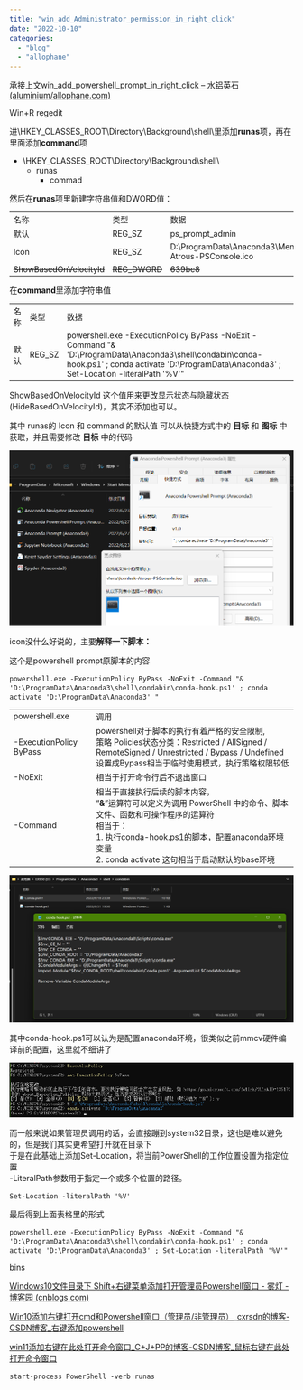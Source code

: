 ```yaml
---
title: "win_add_Administrator_permission_in_right_click"
date: "2022-10-10"
categories: 
  - "blog"
  - "allophane"
---
```


承接上文[win\_add\_powershell\_prompt\_in\_right\_click – 水铝英石 (aluminium/allophane.com)](http://aluminium/allophane.com/index.php/2021/10/12/win_add_powershell_prompt_in_right_click/)

Win+R regedit

进\\HKEY\_CLASSES\_ROOT\\Directory\\Background\\shell\\里添加**runas**项，再在里面添加**command**项

- \\HKEY\_CLASSES\_ROOT\\Directory\\Background\\shell\\
    - runas
        - commad

然后在**runas**项里新建字符串值和DWORD值：

<table><tbody><tr><td>名称</td><td>类型</td><td>数据</td></tr><tr><td>默认</td><td>REG_SZ</td><td>ps_prompt_admin</td></tr><tr><td>Icon</td><td>REG_SZ</td><td>D:\ProgramData\Anaconda3\Menu\Iconleak-Atrous-PSConsole.ico</td></tr><tr><td><s>ShowBasedOnVelocityId</s></td><td><s>REG_DWORD</s></td><td><s>639bc8</s></td></tr></tbody></table>

在**command**里添加字符串值

<table><tbody><tr><td>名称</td><td>类型</td><td>数据</td></tr><tr><td>默认</td><td>REG_SZ</td><td>powershell.exe -ExecutionPolicy ByPass -NoExit -Command "&amp; 'D:\ProgramData\Anaconda3\shell\condabin\conda-hook.ps1' ; conda activate 'D:\ProgramData\Anaconda3' ; Set-Location -literalPath '%V'"</td></tr></tbody></table>

ShowBasedOnVelocityId 这个值用来更改显示状态与隐藏状态(HideBasedOnVelocityId)，其实不添加也可以。

其中 runas的 Icon 和 command 的默认值 可以从快捷方式中的 **目标** 和 **图标** 中获取，并且需要修改 **目标** 中的代码

![](images/image-14.png)

icon没什么好说的，主要**解释一下脚本：**

这个是powershell prompt原脚本的内容

```
powershell.exe -ExecutionPolicy ByPass -NoExit -Command "& 'D:\ProgramData\Anaconda3\shell\condabin\conda-hook.ps1' ; conda activate 'D:\ProgramData\Anaconda3' "
```

<table><tbody><tr><td>powershell.exe</td><td>调用</td></tr><tr><td>-ExecutionPolicy ByPass</td><td>powershell对于脚本的执行有着严格的安全限制,<br>策略 Policies状态分类：Restricted / AllSigned / RemoteSigned / Unrestricted / Bypass / Undefined<br>设置成Bypass相当于临时使用模式，执行策略权限较低</td></tr><tr><td>-NoExit</td><td>相当于打开命令行后不退出窗口</td></tr><tr><td>-Command</td><td>相当于直接执行后续的脚本内容，<br>“<strong>&amp;</strong>”运算符可以定义为调用 PowerShell 中的命令、脚本文件、函数和可操作程序的运算符<br>相当于：<br>1. 执行conda-hook.ps1的脚本，配置anaconda环境变量<br>2. conda activate 这句相当于启动默认的base环境<br></td></tr></tbody></table>

![](images/image-13.png)

其中conda-hook.ps1可以认为是配置anaconda环境，很类似之前mmcv硬件编译前的配置，这里就不细讲了

![](images/image-15.png)

而一般来说如果管理员调用的话，会直接蹦到system32目录，这也是难以避免的，但是我们其实更希望打开就在目录下  
于是在此基础上添加Set-Location，将当前PowerShell的工作位置设置为指定位置  
\-LiteralPath参数用于指定一个或多个位置的路径。

```
Set-Location -literalPath '%V'
```

最后得到上面表格里的形式

```
powershell.exe -ExecutionPolicy ByPass -NoExit -Command "& 'D:\ProgramData\Anaconda3\shell\condabin\conda-hook.ps1' ; conda activate 'D:\ProgramData\Anaconda3' ; Set-Location -literalPath '%V'"
```

bins

[Windows10文件目录下 Shift+右键菜单添加打开管理员Powershell窗口 - 雾灯 - 博客园 (cnblogs.com)](https://www.cnblogs.com/Chaoschm/p/12763457.html)

[Win10添加右键打开cmd和Powershell窗口（管理员/非管理员）\_cxrsdn的博客-CSDN博客\_右键添加powershell](https://blog.csdn.net/cxrsdn/article/details/84538767?spm=1001.2101.3001.6650.1&utm_medium=distribute.pc_relevant.none-task-blog-2%7Edefault%7ECTRLIST%7ERate-1-84538767-blog-86777087.pc_relevant_3mothn_strategy_recovery&depth_1-utm_source=distribute.pc_relevant.none-task-blog-2%7Edefault%7ECTRLIST%7ERate-1-84538767-blog-86777087.pc_relevant_3mothn_strategy_recovery&utm_relevant_index=2)

[win11添加右键在此处打开命令窗口\_C+J+PP的博客-CSDN博客\_鼠标右键在此处打开命令窗口](https://blog.csdn.net/qq_39682204/article/details/123506660)

```
start-process PowerShell -verb runas
```
